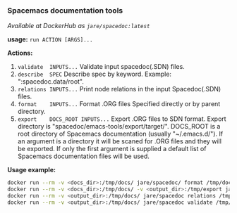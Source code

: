 ### Spacemacs documentation tools
*Available at DockerHub as `jare/spacedoc:latest`*

**usage:** `run ACTION [ARGS]...`

**Actions:**
1. `validate  INPUTS...`           Validate input spacedoc(.SDN) files.
2. `describe  SPEC`                Describe spec by keyword. Example: ":spacedoc.data/root".
3. `relations INPUTS...`           Print node relations in the input Spacedoc(.SDN) files.
4. `format    INPUTS...`           Format .ORG files Specified directly or by parent directory.
5. `export    DOCS_ROOT INPUTS...` Export .ORG files to SDN format.
                                   Export directory is "spacedoc/emacs-tools/export/target/".
                                   DOCS_ROOT is a root directory of Spacemacs documentation
                                   (usually "~/.emacs.d/").  If an argument is a directory
                                   it will be scaned for .ORG files and they will be exported.
                                   If only the first argument is supplied a default list of
                                   Spacemacs documentation files will be used.

**Usage example:**
``` sh
docker run --rm -v <docs_dir>:/tmp/docs/ jare/spacedoc/ format /tmp/docs/
docker run --rm -v <docs_dir>:/tmp/docs/ -v <output_dir>:/tmp/export jare/spacedoc export /tmp/docs/
docker run --rm -v <output_dir>:/tmp/docs/ jare/spacedoc relations /tmp/docs/
docker run --rm -v <output_dir>:/tmp/docs/ jare/spacedoc validate /tmp/docs/layers/ /tmp/docs/doc/FAQ.sdn
```
